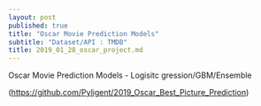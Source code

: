 ```yaml
---
layout: post
published: true
title: "Oscar Movie Prediction Models"
subtitle: "Dataset/API : TMDB"
title: 2019_01_28_oscar_project.md
---
```



Oscar Movie Prediction Models - Logisitc gression/GBM/Ensemble

(https://github.com/Pyligent/2019_Oscar_Best_Picture_Prediction)
